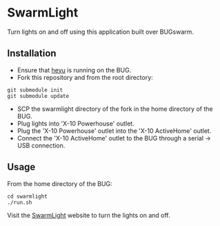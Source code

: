 # SwarmLight

Turn lights on and off using this application built over BUGswarm.

## Installation

* Ensure that [heyu](http://www.heyu.org/) is running on the BUG.
* Fork this repository and from the root directory:

```shell
git submodule init
git submodule update
```

* SCP the swarmlight directory of the fork in the home directory of the BUG.
* Plug lights into 'X-10 Powerhouse' outlet.
* Plug the 'X-10 Powerhouse' outlet into the 'X-10 ActiveHome' outlet.
* Connect the 'X-10 ActiveHome' outlet to the BUG through a serial -> USB connection.

## Usage

From the home directory of the BUG:

```shell
cd swarmlight
./run.sh
```

Visit the [SwarmLight](http://swarmstuff-aturley.dotcloud.com/swarmlight.html) website to turn the lights on and off.